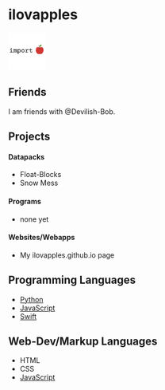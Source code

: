 # ilovapples
<img src="src/importapple.PNG" width="75" height="75"></img>

## Friends
I am friends with @Devilish-Bob.

## Projects

#### Datapacks
- Float-Blocks
- Snow Mess

#### Programs
- none yet

#### Websites/Webapps
- My ilovapples.github.io page


## Programming Languages
- [Python](//python.org)
- [JavaScript](//javascript.com)
- [Swift](//swift.org)

## Web-Dev/Markup Languages
- HTML
- CSS
- [JavaScript](//javascript.com)

<!--
**ilovapples/ilovapples** is a ✨ _special_ ✨ repository because its `README.md` (this file) appears on your GitHub profile.

Here are some ideas to get you started:

- 🔭 I’m currently working on ...
- 🌱 I’m currently learning ...
- 👯 I’m looking to collaborate on ...
- 🤔 I’m looking for help with ...
- 💬 Ask me about ...
- 📫 How to reach me: ...
- 😄 Pronouns: ...
- ⚡ Fun fact: ...
-->
